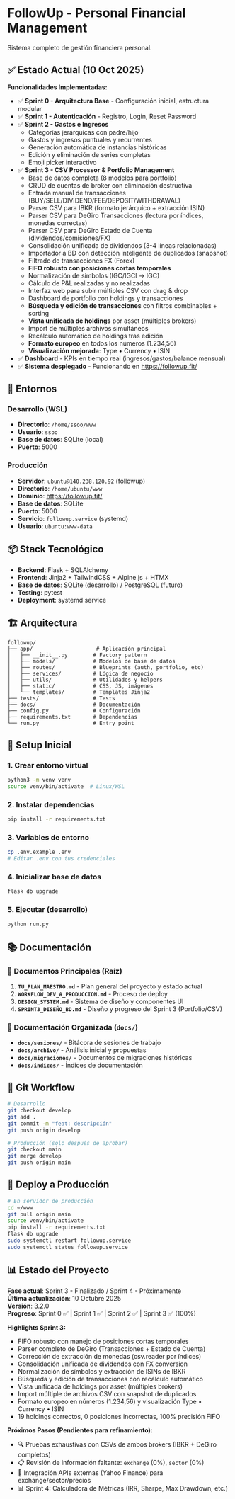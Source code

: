 # FollowUp - Personal Financial Management

Sistema completo de gestión financiera personal.

## ✅ Estado Actual (10 Oct 2025)

**Funcionalidades Implementadas:**
- ✅ **Sprint 0 - Arquitectura Base** - Configuración inicial, estructura modular
- ✅ **Sprint 1 - Autenticación** - Registro, Login, Reset Password
- ✅ **Sprint 2 - Gastos e Ingresos** 
  - Categorías jerárquicas con padre/hijo
  - Gastos y ingresos puntuales y recurrentes
  - Generación automática de instancias históricas
  - Edición y eliminación de series completas
  - Emoji picker interactivo
- ✅ **Sprint 3 - CSV Processor & Portfolio Management** 
  - Base de datos completa (8 modelos para portfolio)
  - CRUD de cuentas de broker con eliminación destructiva
  - Entrada manual de transacciones (BUY/SELL/DIVIDEND/FEE/DEPOSIT/WITHDRAWAL)
  - Parser CSV para IBKR (formato jerárquico + extracción ISIN)
  - Parser CSV para DeGiro Transacciones (lectura por índices, monedas correctas)
  - Parser CSV para DeGiro Estado de Cuenta (dividendos/comisiones/FX)
  - Consolidación unificada de dividendos (3-4 líneas relacionadas)
  - Importador a BD con detección inteligente de duplicados (snapshot)
  - Filtrado de transacciones FX (Forex)
  - **FIFO robusto con posiciones cortas temporales**
  - Normalización de símbolos (IGC/IGCl → IGC)
  - Cálculo de P&L realizadas y no realizadas
  - Interfaz web para subir múltiples CSV con drag & drop
  - Dashboard de portfolio con holdings y transacciones
  - **Búsqueda y edición de transacciones** con filtros combinables + sorting
  - **Vista unificada de holdings** por asset (múltiples brokers)
  - Import de múltiples archivos simultáneos
  - Recálculo automático de holdings tras edición
  - **Formato europeo** en todos los números (1.234,56)
  - **Visualización mejorada**: Type • Currency • ISIN
- ✅ **Dashboard** - KPIs en tiempo real (ingresos/gastos/balance mensual)
- ✅ **Sistema desplegado** - Funcionando en https://followup.fit/

## 🚀 Entornos

### Desarrollo (WSL)
- **Directorio**: `/home/ssoo/www`
- **Usuario**: `ssoo`
- **Base de datos**: SQLite (local)
- **Puerto**: 5000

### Producción
- **Servidor**: `ubuntu@140.238.120.92` (followup)
- **Directorio**: `/home/ubuntu/www`
- **Dominio**: https://followup.fit/
- **Base de datos**: SQLite
- **Puerto**: 5000
- **Servicio**: `followup.service` (systemd)
- **Usuario**: `ubuntu:www-data`

## 📦 Stack Tecnológico

- **Backend**: Flask + SQLAlchemy
- **Frontend**: Jinja2 + TailwindCSS + Alpine.js + HTMX
- **Base de datos**: SQLite (desarrollo) / PostgreSQL (futuro)
- **Testing**: pytest
- **Deployment**: systemd service

## 🏗️ Arquitectura

```
followup/
├── app/                    # Aplicación principal
│   ├── __init__.py        # Factory pattern
│   ├── models/            # Modelos de base de datos
│   ├── routes/            # Blueprints (auth, portfolio, etc)
│   ├── services/          # Lógica de negocio
│   ├── utils/             # Utilidades y helpers
│   ├── static/            # CSS, JS, imágenes
│   └── templates/         # Templates Jinja2
├── tests/                 # Tests
├── docs/                  # Documentación
├── config.py              # Configuración
├── requirements.txt       # Dependencias
└── run.py                 # Entry point
```

## 🔧 Setup Inicial

### 1. Crear entorno virtual
```bash
python3 -m venv venv
source venv/bin/activate  # Linux/WSL
```

### 2. Instalar dependencias
```bash
pip install -r requirements.txt
```

### 3. Variables de entorno
```bash
cp .env.example .env
# Editar .env con tus credenciales
```

### 4. Inicializar base de datos
```bash
flask db upgrade
```

### 5. Ejecutar (desarrollo)
```bash
python run.py
```

## 📚 Documentación

### 📄 Documentos Principales (Raíz)

1. **`TU_PLAN_MAESTRO.md`** - Plan general del proyecto y estado actual
2. **`WORKFLOW_DEV_A_PRODUCCION.md`** - Proceso de deploy
3. **`DESIGN_SYSTEM.md`** - Sistema de diseño y componentes UI
4. **`SPRINT3_DISEÑO_BD.md`** - Diseño y progreso del Sprint 3 (Portfolio/CSV)

### 📁 Documentación Organizada (`docs/`)

- **`docs/sesiones/`** - Bitácora de sesiones de trabajo
- **`docs/archivo/`** - Análisis inicial y propuestas
- **`docs/migraciones/`** - Documentos de migraciones históricas
- **`docs/indices/`** - Índices de documentación

## 📝 Git Workflow

```bash
# Desarrollo
git checkout develop
git add .
git commit -m "feat: descripción"
git push origin develop

# Producción (solo después de aprobar)
git checkout main
git merge develop
git push origin main
```

## 🚢 Deploy a Producción

```bash
# En servidor de producción
cd ~/www
git pull origin main
source venv/bin/activate
pip install -r requirements.txt
flask db upgrade
sudo systemctl restart followup.service
sudo systemctl status followup.service
```

## 📊 Estado del Proyecto

**Fase actual**: Sprint 3 - Finalizado / Sprint 4 - Próximamente  
**Última actualización**: 10 Octubre 2025  
**Versión**: 3.2.0  
**Progreso**: Sprint 0 ✅ | Sprint 1 ✅ | Sprint 2 ✅ | Sprint 3 ✅ (100%)

**Highlights Sprint 3:**
- FIFO robusto con manejo de posiciones cortas temporales
- Parser completo de DeGiro (Transacciones + Estado de Cuenta)
- Corrección de extracción de monedas (csv.reader por índices)
- Consolidación unificada de dividendos con FX conversion
- Normalización de símbolos y extracción de ISINs de IBKR
- Búsqueda y edición de transacciones con recálculo automático
- Vista unificada de holdings por asset (múltiples brokers)
- Import múltiple de archivos CSV con snapshot de duplicados
- Formato europeo en números (1.234,56) y visualización Type • Currency • ISIN
- 19 holdings correctos, 0 posiciones incorrectas, 100% precisión FIFO

**Próximos Pasos (Pendientes para refinamiento):**
- 🔍 Pruebas exhaustivas con CSVs de ambos brokers (IBKR + DeGiro completos)
- 📋 Revisión de información faltante: `exchange` (0%), `sector` (0%)
- 🔌 Integración APIs externas (Yahoo Finance) para exchange/sector/precios
- 📊 Sprint 4: Calculadora de Métricas (IRR, Sharpe, Max Drawdown, etc.)

